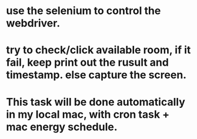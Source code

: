 # use the selenium to control the webdriver.
# try to check/click available room, if it fail, keep print out the rusult and timestamp. else capture the screen.
# This task will be done automatically in my local mac, with cron task + mac energy schedule.

